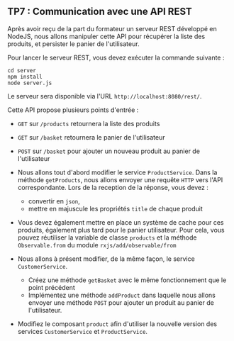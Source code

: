 ## TP7 : Communication avec une API REST

Après avoir reçu de la part du formateur un serveur REST développé en NodeJS, nous allons manipuler cette API pour récupérer la liste des produits, et persister le panier de l'utilisateur.

Pour lancer le serveur REST, vous devez exécuter la commande suivante :

```shell
cd server
npm install
node server.js
```

Le serveur sera disponible via l'URL `http://localhost:8080/rest/`.

Cette API propose plusieurs points d'entrée :

- `GET` sur `/products` retournera la liste des produits
- `GET` sur `/basket`  retournera le panier de l'utilisateur
- `POST` sur `/basket` pour ajouter un nouveau produit au panier de l'utilisateur

- Nous allons tout d'abord modifier le service `ProductService`. Dans la méthode `getProducts`, nous allons envoyer une requête `HTTP` vers l'API correspondante. Lors de la reception de la réponse, vous devez :
  - convertir en `json`,
  - mettre en majuscule les propriétés `title` de chaque produit

- Vous devez également mettre en place un système de cache pour ces produits, également plus tard pour le panier utilisateur. Pour cela, vous pouvez réutiliser la variable de classe `products` et la méthode `Observable.from` du module `rxjs/add/observable/from`

- Nous allons à présent modifier, de la même façon, le service `CustomerService`.
  - Créez une méthode `getBasket` avec le même fonctionnement que le point précédent
  - Implémentez une méthode `addProduct` dans laquelle nous allons envoyer une méthode `POST` pour ajouter un produit au panier de l'utilisateur.


- Modifiez le composant `product` afin d'utiliser la nouvelle version des services `CustomerService` et `ProductService`.
